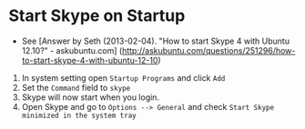 Start Skype on Startup
======================

- See [Answer by Seth (2013-02-04). "How to start Skype 4 with Ubuntu 12.10?" - askubuntu.com]
(http://askubuntu.com/questions/251296/how-to-start-skype-4-with-ubuntu-12-10)

1. In system setting open `Startup Programs` and click `Add`
2. Set the `Command` field to `skype`
3. Skype will now start when you login.
4. Open Skype and go to `Options --> General` and check `Start Skype minimized in the system tray`
